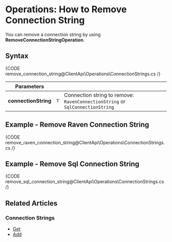 # Operations: How to Remove Connection String

You can remove a connection string by using **RemoveConnectionStringOperation**.

## Syntax

{CODE remove_connection_string@ClientApi\Operations\ConnectionStrings.cs /}

| Parameters | | |
| ------------- | ----- | ---- |
| **connectionString** | `T` | Connection string to remove: `RavenConnectionString` or `SqlConnectionString` |

## Example - Remove Raven Connection String

{CODE remove_raven_connection_string@ClientApi\Operations\ConnectionStrings.cs /}

## Example - Remove Sql Connection String

{CODE remove_sql_connection_string@ClientApi\Operations\ConnectionStrings.cs /}

## Related Articles

### Connection Strings

- [Get](../../../../client-api/operations/maintenance/connection-strings/get-connection-string)
- [Add](../../../../client-api/operations/maintenance/connection-strings/add-connection-string)
